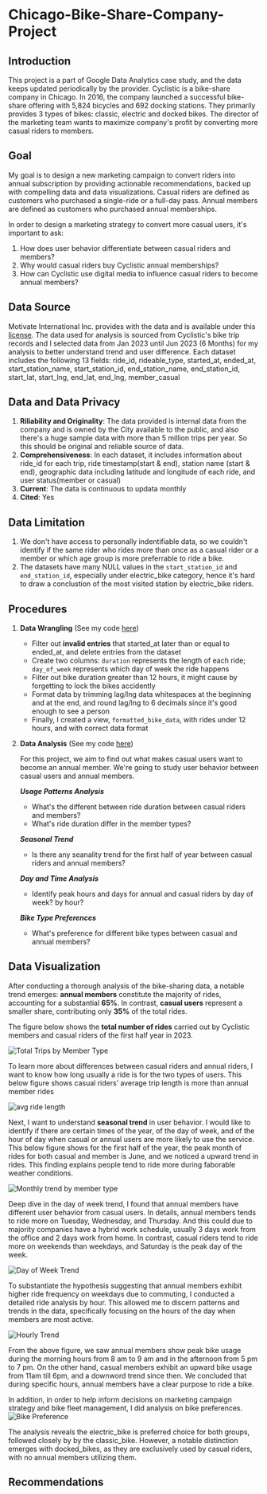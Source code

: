 # Chicago-Bike-Share-Company-Project

## Introduction ##
This project is a part of Google Data Analytics case study, and the data keeps updated periodically by the provider.
Cyclistic is a bike-share company in Chicago. In 2016, the company launched a successful bike-share offering with 
5,824 bicycles and 692 docking stations. They primarily provides 3 types of bikes: classic, electric and docked bikes. 
The director of the marketing team wants to maximize company's profit by converting more casual riders to members. 

## Goal ##
My goal is to design a new marketing campaign to convert riders into annual subscription by providing actionable recommendations,
backed up with compelling data and data visualizations.
Casual riders are defined as customers who purchased a single-ride or a full-day pass.
Annual members are defined as customers who purchased annual memberships.

In order to design a marketing strategy to convert more casual users, it's important to ask:
1. How does user behavior differentiate between casual riders and members?
2. Why would casual riders buy Cyclistic annual memberships?
3. How can Cyclistic use digital media to influence casual riders to become annual members?

## Data Source ##
Motivate International Inc. provides with the data and is available under this [license](https://divvybikes.com/data-license-agreement).
The data used for analysis is sourced from Cyclistic's bike trip records and I selected data from Jan 2023 until Jun 2023 (6 Months) for my analysis
to better understand trend and user difference. 
Each dataset includes the following 13 fields:
ride_id, rideable_type, started_at, ended_at, start_station_name, start_station_id, end_station_name, end_station_id, start_lat, start_lng, end_lat, end_lng, member_casual

## Data and Data Privacy ##
1. **Riliability and Originality**: The data provided is internal data from the company and is owned by the City available to the public, and also there's a huge sample
   data with more than 5 million trips per year. So this should be original and reliable source of data.
2. **Comprehensiveness**: In each dataset, it includes information about ride_id for each trip, ride timestamp(start & end), station name (start & end), geographic data including latitude and longitude of each ride, and user status(member or casual)
3. **Current**: The data is continuous to updata monthly
4. **Cited**: Yes

## Data Limitation ##
1. We don't have access to personally indentifiable data, so we couldn't identify if the same rider who rides more than once as a casual rider or a member or which age group is more preferrable to ride a bike.
2. The datasets have many NULL values in the `start_station_id` and `end_station_id`, especially under electric_bike category, hence it's hard to draw a conclustion of the most visited station by electric_bike riders.

## Procedures ##
1. **Data Wrangling**   (See my code [here](https://github.com/mingyuan9/Chicago-Bike-Share-Company-Project/blob/main/Data_Wrangling.sql))
   - Filter out **invalid entries** that started_at later than or equal to ended_at, and delete entries from the dataset
   - Create two columns: `duration` represents the length of each ride; `day_of_week` represents which day of week the ride happens
   - Filter out bike duration greater than 12 hours, it might cause by forgetting to lock the bikes accidently
   - Format data by trimming lag/lng data whitespaces at the beginning and at the end, and round lag/lng to 6 decimals since it's good enough to see a person
   - Finally, I created a view, `formatted_bike_data`, with rides under 12 hours, and with correct data format   
2. **Data Analysis**    (See my code [here](https://github.com/mingyuan9/Chicago-Bike-Share-Company-Project/blob/main/Data_Analysis.sql))

   For this project, we aim to find out what makes casual users want to become an annual member. We're going to study user behavior between casual users and annual members.
   
   ***Usage Patterns Analysis***
      - What's the different between ride duration between casual riders and members?
      - What's ride duration differ in the member types?
  
   ***Seasonal Trend***
      - Is there any seanality trend for the first half of year between casual riders and annual members?
  
   ***Day and Time Analysis***
      - Identify peak hours and days for annual and casual riders by day of week? by hour?
  
   ***Bike Type Preferences***
      - What's preference for different bike types between casual and annual members?
  
## Data Visualization ##
After conducting a thorough analysis of the bike-sharing data, a notable trend emerges: **annual members** constitute the majority of rides, accounting for a substantial **65%**. In contrast, **casual users** represent a smaller share, contributing only **35%** of the total rides. 

The figure below shows the **total number of rides** carried out by Cyclistic members and casual riders of the first half year in 2023.

![Total Trips by Member Type](https://github.com/mingyuan9/Chicago-Bike-Share-Company-Project/blob/main/Rides_btw_member_type.png)

To learn more about differences between casual riders and annual riders, I want to know how long usually a ride is for the two types of users.
This below figure shows casual riders’ average trip length is more than annual member rides

![avg ride length](https://github.com/mingyuan9/Chicago-Bike-Share-Company-Project/blob/main/Mean_Duration_by_Member_Type.png)

Next, I want to understand **seasonal trend** in user behavior. I would like to identify if there are certain times of the year, of the day of week,
and of the hour of day when casual or annual users are more likely to use the service.
This below figure shows for the first half of the year, the peak month of rides for both casual and member is June, and we noticed a upward trend in rides.
This finding explains people tend to ride more during faborable weather conditions.

![Monthly trend by member type](https://github.com/mingyuan9/Chicago-Bike-Share-Company-Project/blob/main/Monthly_Trend_by_Member_Type.png)

Deep dive in the day of week trend, I found that annual members have different user behavior from casual users. In details, annual members tends to ride more on Tuesday,
Wednesday, and Thursday. And this could due to majority companies have a hybrid work schedule, usually 3 days work from the office and 2 days work from home.
In contrast, casual riders tend to ride more on weekends than weekdays, and Saturday is the peak day of the week.

![Day of Week Trend](https://github.com/mingyuan9/Chicago-Bike-Share-Company-Project/blob/main/Day_of_Week_Trend_by_Member_Type.png)

To substantiate the hypothesis suggesting that annual members exhibit higher ride frequency on weekdays due to commuting, I conducted a detailed ride analysis by hour. This allowed me to discern patterns and trends in the data, specifically focusing on the hours of the day when members are most active.

![Hourly Trend](https://github.com/mingyuan9/Chicago-Bike-Share-Company-Project/blob/main/Hourly_Trend_by_Member_Type.png)

From the above figure, we saw annual members show peak bike usage during the morning hours from 8 am to 9 am and in the afternoon from 5 pm to 7 pm. On the other hand, casual members exhibit an upward bike usage from 11am till  6pm, and a downword trend since then. We concluded that during specific hours, annual members have a clear purpose to ride a bike. 

In addition, in order to help inform decisions on marketing campaign strategy and bike fleet management, I did analysis on bike preferences.
![Bike Preference](https://github.com/mingyuan9/Chicago-Bike-Share-Company-Project/blob/main/Bike_Preference.png)

The analysis reveals the electric_bike is preferred choice for both groups, followed closely by by the classic_bike. However, a notable distinction emerges
with docked_bikes, as they are exclusively used by casual riders, with no annual members utilizing them. 

## Recommendations ##
